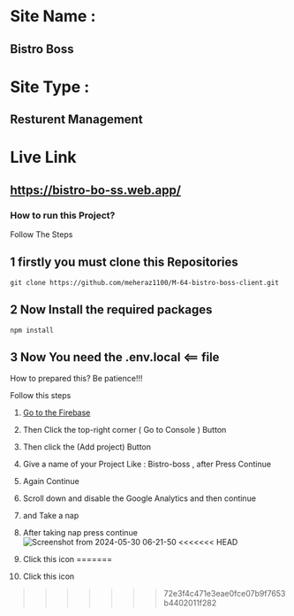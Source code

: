 # Site Name : 
## Bistro Boss

# Site Type : 
## Resturent Management

# Live Link
## https://bistro-bo-ss.web.app/

### How to run this Project?

Follow The Steps

## 1 firstly you must clone this Repositories
```
git clone https://github.com/meheraz1100/M-64-bistro-boss-client.git
```

## 2 Now Install the required packages
```
npm install
```

## 3 Now You need the .env.local <== file
How to prepared this?
Be patience!!!

Follow this steps
1. [Go to the Firebase](https://firebase.google.com)
2. Then Click the top-right corner ( Go to Console ) Button
3. Then click the (Add project) Button
4. Give a name of your Project Like : Bistro-boss , after Press Continue
5. Again Continue
6. Scroll down and disable the Google Analytics and then continue
7. and Take a nap
8. After taking nap press continue
![Screenshot from 2024-05-30 06-21-50](https://github.com/meheraz1100/M-64-bistro-boss-client/assets/124299889/5c58d7fb-0ae2-4258-816b-2336a68865a8)
<<<<<<< HEAD
9. Click this icon
=======

10. Click this icon 
>>>>>>> 72e3f4c471e3eae0fce07b9f7653b4402011f282
